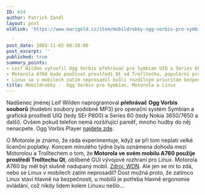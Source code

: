 ```yaml
---
ID: 634
author: Patrick Zandl
layout: post
oldlink: 'https://www.marigold.cz/item/mobildrobky-ogg-vorbis-pro-symbian-motorola-a-linux

  '
post_date: 2003-11-03 08:38:00
post_excerpt: ''
published: true
summary_points:
- Leif Wilden vytvořil Ogg Vorbis přehrávač pro Symbian UIQ a Series 60.
- Motorola A760 bude používat prostředí Qt od Trolltechu, populární pro Linux.
- Linux se v mobilech zatím neprosadil kvůli rozdílným prioritám bezpečnosti a ergonomie.
title: Mobildrobky -  Ogg Vorbis pro Symbian, Motorola a Linux
---
```


<p>
Nadšenec jménej Leif Wilden naprogramoval <STRONG>přehrávač Ogg Vorbis souborů</STRONG> (hudební soubory podobné MP3) pro operační systém Symbian a grafická prostředí UIQ (tedy SEr P800) a Series 60 (tedy Nokia 3650/7650 a další). Ovšem pokud telefon nemá rozšiřující paměť, mnoho hudby do něj nenacpete. Ogg Vorbis Player <A href="http://www.geocities.com/p800tools/index.html" target=_blank>najdete zde</A>. </p>

<p>
O Motorole je známo, že ráda experimentuje, když se při tom neplatí velké licenční poplatky. Koncem minulého týdne byla oznámena dohoda mezi Motorolou a Trolltechem o tom, že <STRONG>Motorola ve svém mobilu A760 použije prostředí Trolltechu Qt</STRONG>, oblíbené GUI vývojové rozhraní pro Linux. Motorola A760 by měl být slušně nadupaný mobil. <A href="http://www.wirelessdevnet.com/news/2003/oct/31/news1.html" target=_blank>Zdroj: WDN</A>.&#160;Ale jen se mi to zdá, nebo se Linux v mobilech zatím neprosadil? Dost možná proto, že zatímco Linux staví hlavně na bezpečnosti, u mobilů je potřeba hlavně ergonomie ovládání, což nikdy lidem kolem Linuxu nešlo...</p>